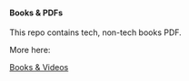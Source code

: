 #### Books & PDFs

This repo contains tech, non-tech books PDF. 


More here:

[Books & Videos](https://myfavlinks.vercel.app/)

